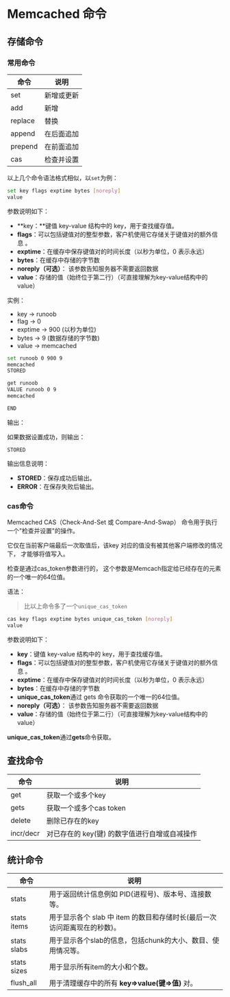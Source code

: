 # Memcached 命令

## 存储命令

### 常用命令

| 命令    | 说明       |
| ------- | ---------- |
| set     | 新增或更新 |
| add     | 新增       |
| replace | 替换       |
| append  | 在后面追加 |
| prepend | 在前面追加 |
| cas     | 检查并设置 |


以上几个命令语法格式相似，以`set`为例：

```bash
set key flags exptime bytes [noreply] 
value 
```

参数说明如下：

- **key：**键值 key-value 结构中的 key，用于查找缓存值。
- **flags**：可以包括键值对的整型参数，客户机使用它存储关于键值对的额外信息 。
- **exptime**：在缓存中保存键值对的时间长度（以秒为单位，0 表示永远）
- **bytes**：在缓存中存储的字节数
- **noreply（可选）**： 该参数告知服务器不需要返回数据
- **value**：存储的值（始终位于第二行）（可直接理解为key-value结构中的value）

实例：

- key → runoob
- flag → 0
- exptime → 900 (以秒为单位)
- bytes → 9 (数据存储的字节数)
- value → memcached

```bash
set runoob 0 900 9
memcached
STORED

get runoob
VALUE runoob 0 9
memcached

END
```

输出：

如果数据设置成功，则输出：

```
STORED
```

输出信息说明：

- **STORED**：保存成功后输出。
- **ERROR**：在保存失败后输出。

### cas命令

Memcached CAS（Check-And-Set 或 Compare-And-Swap） 命令用于执行一个"检查并设置"的操作。

它仅在当前客户端最后一次取值后，该key 对应的值没有被其他客户端修改的情况下， 才能够将值写入。

检查是通过cas_token参数进行的， 这个参数是Memcach指定给已经存在的元素的一个唯一的64位值。

语法：

> 比以上命令多了一个`unique_cas_token`

```bash
cas key flags exptime bytes unique_cas_token [noreply]
value
```

参数说明如下：

- **key**：键值 key-value 结构中的 key，用于查找缓存值。
- **flags**：可以包括键值对的整型参数，客户机使用它存储关于键值对的额外信息 。
- **exptime**：在缓存中保存键值对的时间长度（以秒为单位，0 表示永远）
- **bytes**：在缓存中存储的字节数
- **unique_cas_token**通过 gets 命令获取的一个唯一的64位值。
- **noreply（可选）**： 该参数告知服务器不需要返回数据
- **value**：存储的值（始终位于第二行）（可直接理解为key-value结构中的value）

**unique_cas_token**通过**gets**命令获取。

## 查找命令

| 命令      | 说明                                          |
| --------- | --------------------------------------------- |
| get       | 获取一个或多个key                             |
| gets      | 获取一个或多个cas token                       |
| delete    | 删除已存在的key                               |
| incr/decr | 对已存在的 key(键) 的数字值进行自增或自减操作 |


## 统计命令

| 命令        | 说明                                                         |
| ----------- | ------------------------------------------------------------ |
| stats       | 用于返回统计信息例如 PID(进程号)、版本号、连接数等。         |
| stats items | 用于显示各个 slab 中 item 的数目和存储时长(最后一次访问距离现在的秒数)。 |
| stats slabs | 用于显示各个slab的信息，包括chunk的大小、数目、使用情况等。  |
| stats sizes | 用于显示所有item的大小和个数。                               |
| flush_all   | 用于清理缓存中的所有 **key=>value(键=>值)** 对。             |

